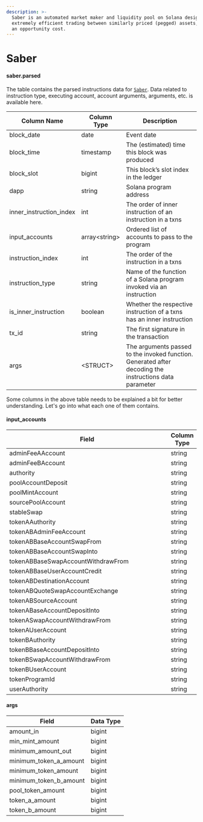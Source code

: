 ```yaml
---
description: >-
  Saber is an automated market maker and liquidity pool on Solana designed for
  extremely efficient trading between similarly priced (pegged) assets, without
  an opportunity cost.
---
```


# Saber

#### **saber.parsed**

The table contains the parsed instructions data for [`Saber`](https://docs.saber.so/). Data related to instruction type, executing account, account arguments, arguments, etc. is available here.

| Column Name               | Column Type    | Description                                                                                              |
| ------------------------- | -------------- | -------------------------------------------------------------------------------------------------------- |
| block\_date               | date           | Event date                                                                                               |
| block\_time               | timestamp      | The (estimated) time this block was produced                                                             |
| block\_slot               | bigint         | This block’s slot index in the ledger                                                                    |
| dapp                      | string         | Solana program address                                                                                   |
| inner\_instruction\_index | int            | The order of inner instruction of an instruction in a txns                                               |
| input\_accounts           | array\<string> | Ordered list of accounts to pass to the program                                                          |
| instruction\_index        | int            | The order of the instruction in a txns                                                                   |
| instruction\_type         | string         | Name of the function of a Solana program invoked via an instruction                                      |
| is\_inner\_instruction    | boolean        | Whether the respective instruction of a txns has an inner instruction                                    |
| tx\_id                    | string         | The first signature in the transaction                                                                   |
| args                      | \<STRUCT>      | The arguments passed to the invoked function. Generated after decoding the instructions data parameter   |

Some columns in the above table needs to be explained a bit for better understanding. Let's go into what each one of them contains.

#### input\_accounts

<table><thead><tr><th width="433.3333333333333">Field</th><th>Column Type</th></tr></thead><tbody><tr><td>adminFeeAAccount</td><td>string</td></tr><tr><td>adminFeeBAccount</td><td>string</td></tr><tr><td>authority</td><td>string</td></tr><tr><td>poolAccountDeposit</td><td>string</td></tr><tr><td>poolMintAccount</td><td>string</td></tr><tr><td>sourcePoolAccount</td><td>string</td></tr><tr><td>stableSwap</td><td>string</td></tr><tr><td>tokenAAuthority</td><td>string</td></tr><tr><td>tokenABAdminFeeAccount</td><td>string</td></tr><tr><td>tokenABBaseAccountSwapFrom</td><td>string</td></tr><tr><td>tokenABBaseAccountSwapInto</td><td>string</td></tr><tr><td>tokenABBaseSwapAccountWithdrawFrom</td><td>string</td></tr><tr><td>tokenABBaseUserAccountCredit</td><td>string</td></tr><tr><td>tokenABDestinationAccount</td><td>string</td></tr><tr><td>tokenABQuoteSwapAccountExchange</td><td>string</td></tr><tr><td>tokenABSourceAccount</td><td>string</td></tr><tr><td>tokenABaseAccountDepositInto</td><td>string</td></tr><tr><td>tokenASwapAccountWithdrawFrom</td><td>string</td></tr><tr><td>tokenAUserAccount</td><td>string</td></tr><tr><td>tokenBAuthority</td><td>string</td></tr><tr><td>tokenBBaseAccountDepositInto</td><td>string</td></tr><tr><td>tokenBSwapAccountWithdrawFrom</td><td>string</td></tr><tr><td>tokenBUserAccount</td><td>string</td></tr><tr><td>tokenProgramId</td><td>string</td></tr><tr><td>userAuthority</td><td>string</td></tr></tbody></table>

#### args

| Field                     | Data Type |
| ------------------------- | --------- |
| amount\_in                | bigint    |
| min\_mint\_amount         | bigint    |
| minimum\_amount\_out      | bigint    |
| minimum\_token\_a\_amount | bigint    |
| minimum\_token\_amount    | bigint    |
| minimum\_token\_b\_amount | bigint    |
| pool\_token\_amount       | bigint    |
| token\_a\_amount          | bigint    |
| token\_b\_amount          | bigint    |

